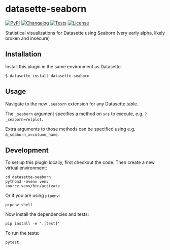 # datasette-seaborn

[![PyPI](https://img.shields.io/pypi/v/datasette-seaborn.svg)](https://pypi.org/project/datasette-seaborn/)
[![Changelog](https://img.shields.io/github/v/release/simonw/datasette-seaborn?include_prereleases&label=changelog)](https://github.com/simonw/datasette-seaborn/releases)
[![Tests](https://github.com/simonw/datasette-seaborn/workflows/Test/badge.svg)](https://github.com/simonw/datasette-seaborn/actions?query=workflow%3ATest)
[![License](https://img.shields.io/badge/license-Apache%202.0-blue.svg)](https://github.com/simonw/datasette-seaborn/blob/main/LICENSE)

Statistical visualizations for Datasette using Seaborn (very early alpha, likely broken and insecure)

## Installation

Install this plugin in the same environment as Datasette.

    $ datasette install datasette-seaborn

## Usage

Navigate to the new `.seaborn` extension for any Datasette table.

The `_seaborn` argument specifies a method on `sns` to execute, e.g. `?_seaborn=relplot`.

Extra arguments to those methods can be specified using e.g. `&_seaborn_x=column_name`.

## Development

To set up this plugin locally, first checkout the code. Then create a new virtual environment:

    cd datasette-seaborn
    python3 -mvenv venv
    source venv/bin/activate

Or if you are using `pipenv`:

    pipenv shell

Now install the dependencies and tests:

    pip install -e '.[test]'

To run the tests:

    pytest
